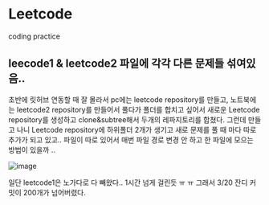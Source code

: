 # Leetcode
coding practice

## leecode1 & leetcode2 파일에 각각 다른 문제들 섞여있음..
초반에 릿허브 연동할 때 잘 몰라서 pc에는 leetcode repository를 만들고,
노트북에는 leetcode2 repository를 만들어서 풀다가 폴더를 합치고 싶어서
새로운 Leetcode repository를 생성하고 clone&subtree해서 두개의 레파지토리를 합쳤다.
그런데 만들고 나니 Leetcode repository에 하위폴더 2개가 생기고
새로 문제를 풀 때 마다 따로 추가가 되고 있고.. 
파일이 따로 있어서 매번 파일 경로 변경 안 하고 한 파일에 모으는 방법이 있을까 ..


![image](https://github.com/minkyunglee1012/Leetcode/assets/156975194/ef686ddb-41e3-4d8f-beee-d0d2b98b6145)


일단 leetcode1은 노가다로 다 빼왔다.. 1시간 넘게 걸린듯 ㅠ ㅠ
그래서 3/20 잔디 커밋이 200개가 넘어버렸다.
